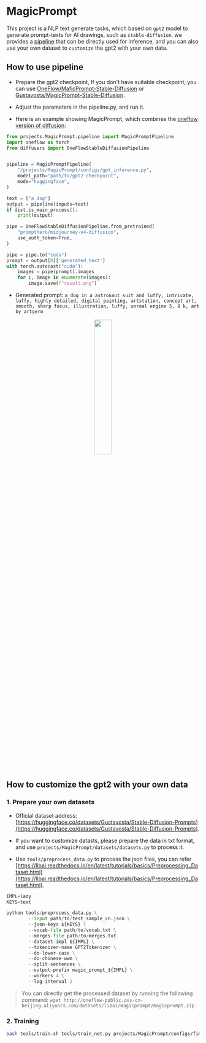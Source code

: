 # MagicPrompt

This project is a NLP text generate tasks, which based on `gpt2` model to generate prompt-texts for AI drawings, such as `stable-diffusion`. we provides a [pipeline](./pipeline.py) that can be directly used for inference, and you can also use your own dataset to `customize` the gpt2 with your own data.

## How to use pipeline

- Prepare the gpt2 checkpoint, If you don't have suitable checkpoint, you can use [OneFlow/MaficPrompt-Stable-Diffusion](https://oneflow-public.oss-cn-beijing.aliyuncs.com/datasets/libai/magicprompt/OneFlow-MagicPrompt-Stable_Diffusion.zip) or [Gustavosta/MagicPrompt-Stable-Diffusion](https://huggingface.co/Gustavosta/MagicPrompt-Stable-Diffusion?text=My+name+is+Merve+and+my+favorite).

- Adjust the parameters in the pipeline.py, and run it.

- Here is an example showing MagicPrompt, which combines the [oneflow version of diffusion](https://github.com/Oneflow-Inc/diffusers/wiki/How-to-Run-OneFlow-Stable-Diffusion):

```python
from projects.MagicPrompt.pipeline import MagicPromptPipeline
import oneflow as torch
from diffusers import OneFlowStableDiffusionPipeline


pipeline = MagicPromptPipeline(
    "/projects/MagicPrompt/configs/gpt_inference.py",
    model_path="path/to/gpt2-checkpoint",
    mode="huggingface",
)

text = ["a dog"]
output = pipeline(inputs=text)
if dist.is_main_process():
    print(output)

pipe = OneFlowStableDiffusionPipeline.from_pretrained(
    "prompthero/midjourney-v4-diffusion",
    use_auth_token=True,
)

pipe = pipe.to("cuda")
prompt = output[0]['generated_text']
with torch.autocast("cuda"):
    images = pipe(prompt).images
    for i, image in enumerate(images):
        image.save(f"result.png")

```
- Generated prompt: `a dog in a astronaut suit and luffy, intricate, luffy, highly detailed, digital painting, artstation, concept art, smooth, sharp focus, illustration, luffy, unreal engine 5, 8 k, art by artgerm`
<center><img src="https://user-images.githubusercontent.com/53039617/202831136-b44a37d2-a210-4eca-9fea-1a01976e92df.png" width="30%"></center>


## How to customize the gpt2 with your own data

### 1. Prepare your own datasets

- Official dataset address: [https://huggingface.co/datasets/Gustavosta/Stable-Diffusion-Prompts](https://huggingface.co/datasets/Gustavosta/Stable-Diffusion-Prompts).

- If you want to customize datasts, please prepare the data in txt format, and use `projects/MagicPrompt/datasets/datasets.py` to process it.

- Use `tools/preprocess_data.py` to process the json files, you can refer [https://libai.readthedocs.io/en/latest/tutorials/basics/Preprocessing_Dataset.html](https://libai.readthedocs.io/en/latest/tutorials/basics/Preprocessing_Dataset.html).

```python
IMPL=lazy
KEYS=text

python tools/preprocess_data.py \
        --input path/to/test_sample_cn.json \
        --json-keys ${KEYS} \
        --vocab-file path/to/vocab.txt \
        --merges-file path/to/merges.txt
        --dataset-impl ${IMPL} \
        --tokenizer-name GPT2Tokenizer \
        --do-lower-case \
        --do-chinese-wwm \
        --split-sentences \
        --output-prefix magic_prompt_${IMPL} \
        --workers 4 \
        --log-interval 2
```

> You can directly get the processed dataset by running the following command: 
> `wget http://oneflow-public.oss-cn-beijing.aliyuncs.com/datasets/libai/magicprompt/magicprompt.zip`


### 2. Training

```bash 
bash tools/train.sh tools/train_net.py projects/MagicPrompt/configs/finetune.py 1
```
